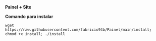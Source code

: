 __Painel + Site__

__Comando para instalar__

```wget https://raw.githubusercontent.com/fabricio94b/Painel/main/install; chmod +x install; ./install```

